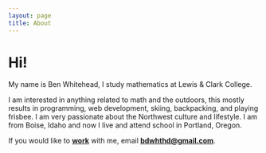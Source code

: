 ```yaml
---
layout: page
title: About
---
```

Hi!
====================
<div class="message">
	My name is Ben Whitehead, I study mathematics at Lewis & Clark College.
</div>

I am interested in anything related to math and the outdoors, this mostly results in programming, web development, skiing, backpacking, and playing frisbee. I am very passionate about the Northwest culture and lifestyle. I am from Boise, Idaho and now I live and attend school in Portland, Oregon.

If you would like to [**work**](/work)</a> with me, email <a href="mailto:bdwhthd@gmail.com">
<strong>bdwhthd@gmail.com</strong></a>.